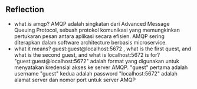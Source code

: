 ## Reflection

- what is amqp?
    AMQP adalah singkatan dari Advanced Message Queuing Protocol, sebuah protokol komunikasi yang memungkinkan pertukaran pesan antara aplikasi secara efisien. AMQP sering diterapkan dalam software architecture berbasis microservice.
- what it means? guest:guest@localhost:5672 , what is the first quest, and what is the second guest, and what is localhost:5672 is for?
    "guest:guest@localhost:5672" adalah format yang digunakan untuk menyatakan kredensial akses ke server AMQP. 
    "guest" pertama adalah username
    "guest" kedua adalah password
    "localhost:5672" adalah alamat server dan nomor port untuk server AMQP

